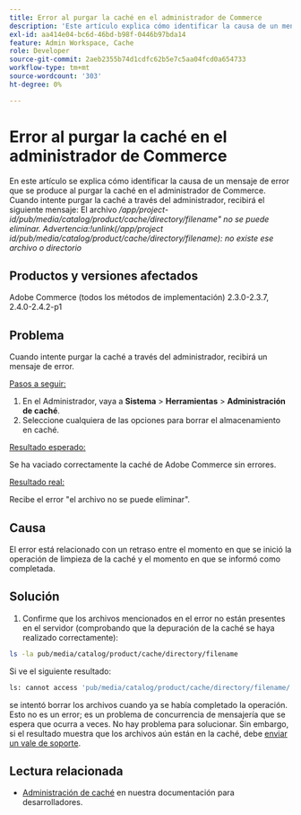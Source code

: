 ```yaml
---
title: Error al purgar la caché en el administrador de Commerce
description: 'Este artículo explica cómo identificar la causa de un mensaje de error que se produce al purgar la caché en el administrador de Commerce. Cuando intente purgar la caché a través del administrador, recibirá el siguiente mensaje:'
exl-id: aa414e04-bc6d-46bd-b98f-0446b97bda14
feature: Admin Workspace, Cache
role: Developer
source-git-commit: 2aeb2355b74d1cdfc62b5e7c5aa04fcd0a654733
workflow-type: tm+mt
source-wordcount: '303'
ht-degree: 0%

---
```


# Error al purgar la caché en el administrador de Commerce

En este artículo se explica cómo identificar la causa de un mensaje de error que se produce al purgar la caché en el administrador de Commerce. Cuando intente purgar la caché a través del administrador, recibirá el siguiente mensaje:
El archivo */app/project-id/pub/media/catalog/product/cache/directory/filename&quot; no se puede eliminar. Advertencia:!unlink(/app/project id/pub/media/catalog/product/cache/directory/filename): no existe ese archivo o directorio*

## Productos y versiones afectados

Adobe Commerce (todos los métodos de implementación) 2.3.0-2.3.7, 2.4.0-2.4.2-p1

## Problema

Cuando intente purgar la caché a través del administrador, recibirá un mensaje de error.

<u>Pasos a seguir:</u>

1. En el Administrador, vaya a **Sistema** > **Herramientas** > **Administración de caché**.
1. Seleccione cualquiera de las opciones para borrar el almacenamiento en caché.

<u>Resultado esperado:</u>

Se ha vaciado correctamente la caché de Adobe Commerce sin errores.

<u>Resultado real:</u>

Recibe el error &quot;el archivo no se puede eliminar&quot;.

## Causa

El error está relacionado con un retraso entre el momento en que se inició la operación de limpieza de la caché y el momento en que se informó como completada.

## Solución

1. Confirme que los archivos mencionados en el error no están presentes en el servidor (comprobando que la depuración de la caché se haya realizado correctamente):

```bash
ls -la pub/media/catalog/product/cache/directory/filename
```

Si ve el siguiente resultado:

```bash
ls: cannot access 'pub/media/catalog/product/cache/directory/filename/': No such file or directory
```

se intentó borrar los archivos cuando ya se había completado la operación. Esto no es un error; es un problema de concurrencia de mensajería que se espera que ocurra a veces. No hay problema para solucionar.
Sin embargo, si el resultado muestra que los archivos aún están en la caché, debe [enviar un vale de soporte](/help/help-center-guide/help-center/magento-help-center-user-guide.md#submit-ticket).

## Lectura relacionada

* [Administración de caché](https://experienceleague.adobe.com/es/docs/commerce-admin/systems/tools/cache-management) en nuestra documentación para desarrolladores.
